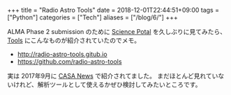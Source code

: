 +++
title = "Radio Astro Tools"
date = 2018-12-01T22:44:51+09:00
tags = ["Python"]
categories = ["Tech"]
aliases = ["/blog/6/"]
+++

ALMA Phase 2 submission のために
[Science Potal](https://almascience.nao.ac.jp/) を久しぶりに見てみたら、
[Tools](https://almascience.nao.ac.jp/tools) にこんなものが紹介されていたのでメモ。

+ http://radio-astro-tools.gitub.io
+ https://github.com/radio-astro-tools

実は 2017年9月に [CASA News](https://science.nrao.edu/enews/casa_005/) で紹介されてました。
まだほとんど見れていないけれど、解析ツールとして使えるかぜひ検討してみたいところです。
